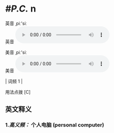 # ***\#P.C.*** n
英音 ˌpiː'siː  
英音
<audio src="./media/pc-B.aac" controls="controls"></audio>

美音 ˌpiː'siː  
美音
<audio src="./media/P.C..aac" controls="controls"></audio>



| 词频 1 |  

用法点拨  [C]

英文释义
---
### 1.*高义频：* **个人电脑 (personal computer)**  


